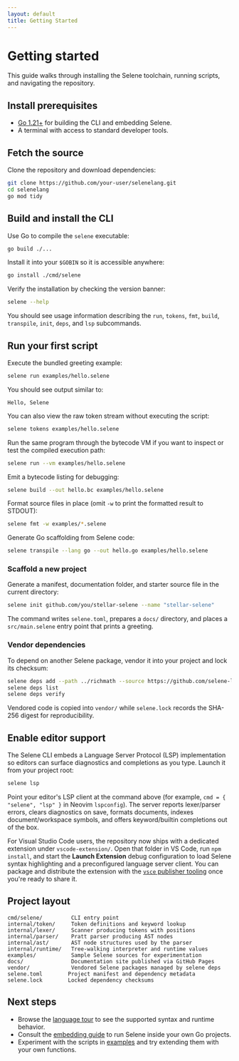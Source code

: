 ```yaml
---
layout: default
title: Getting Started
---
```


# Getting started

This guide walks through installing the Selene toolchain, running scripts, and navigating the repository.

## Install prerequisites

- [Go 1.21+](https://go.dev/dl/) for building the CLI and embedding Selene.
- A terminal with access to standard developer tools.

## Fetch the source

Clone the repository and download dependencies:

```bash
git clone https://github.com/your-user/selenelang.git
cd selenelang
go mod tidy
```

## Build and install the CLI

Use Go to compile the `selene` executable:

```bash
go build ./...
```

Install it into your `$GOBIN` so it is accessible anywhere:

```bash
go install ./cmd/selene
```

Verify the installation by checking the version banner:

```bash
selene --help
```

You should see usage information describing the `run`, `tokens`, `fmt`, `build`, `transpile`, `init`, `deps`, and `lsp` subcommands.

## Run your first script

Execute the bundled greeting example:

```bash
selene run examples/hello.selene
```

You should see output similar to:

```
Hello, Selene
```

You can also view the raw token stream without executing the script:

```bash
selene tokens examples/hello.selene
```

Run the same program through the bytecode VM if you want to inspect or test the compiled execution path:

```bash
selene run --vm examples/hello.selene
```

Emit a bytecode listing for debugging:

```bash
selene build --out hello.bc examples/hello.selene
```

Format source files in place (omit `-w` to print the formatted result to STDOUT):

```bash
selene fmt -w examples/*.selene
```

Generate Go scaffolding from Selene code:

```bash
selene transpile --lang go --out hello.go examples/hello.selene
```

### Scaffold a new project

Generate a manifest, documentation folder, and starter source file in the current directory:

```bash
selene init github.com/you/stellar-selene --name "stellar-selene"
```

The command writes `selene.toml`, prepares a `docs/` directory, and places a `src/main.selene` entry point that prints a greeting.

### Vendor dependencies

To depend on another Selene package, vendor it into your project and lock its checksum:

```bash
selene deps add --path ../richmath --source https://github.com/selene-lang/richmath github.com/selene-lang/richmath v1.0.0
selene deps list
selene deps verify
```

Vendored code is copied into `vendor/` while `selene.lock` records the SHA-256 digest for reproducibility.

## Enable editor support

The Selene CLI embeds a Language Server Protocol (LSP) implementation so editors can surface diagnostics and completions as you type. Launch it from your project root:

```bash
selene lsp
```

Point your editor's LSP client at the command above (for example, `cmd = { "selene", "lsp" }` in Neovim `lspconfig`). The server reports lexer/parser errors, clears diagnostics on save, formats documents, indexes document/workspace symbols, and offers keyword/builtin completions out of the box.

For Visual Studio Code users, the repository now ships with a dedicated extension under `vscode-extension/`. Open that folder in VS Code, run `npm install`, and start the **Launch Extension** debug configuration to load Selene syntax highlighting and a preconfigured language server client. You can package and distribute the extension with the [`vsce` publisher tooling](https://code.visualstudio.com/api/working-with-extensions/publishing-extension) once you're ready to share it.

## Project layout

```
cmd/selene/         CLI entry point
internal/token/     Token definitions and keyword lookup
internal/lexer/     Scanner producing tokens with positions
internal/parser/    Pratt parser producing AST nodes
internal/ast/       AST node structures used by the parser
internal/runtime/   Tree-walking interpreter and runtime values
examples/           Sample Selene sources for experimentation
docs/               Documentation site published via GitHub Pages
vendor/             Vendored Selene packages managed by selene deps
selene.toml        Project manifest and dependency metadata
selene.lock        Locked dependency checksums
```

## Next steps

- Browse the [language tour](language-tour.md) to see the supported syntax and runtime behavior.
- Consult the [embedding guide](embedding.md) to run Selene inside your own Go projects.
- Experiment with the scripts in [examples](examples.md) and try extending them with your own functions.
